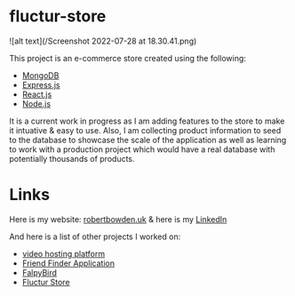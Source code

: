# fluctur-store

![alt text](/Screenshot 2022-07-28 at 18.30.41.png)

This project is an e-commerce store created using the following:

- [MongoDB](https://www.mongodb.com/)
- [Express.js](https://expressjs.com/)
- [React.js](https://reactjs.org/)
- [Node.js](https://nodejs.org/en/)

It is a current work in progress as I am adding features to the store to make it intuative & easy to use. Also, I am collecting product information to seed to the database to showcase the scale of the application as well as learning to work with a production project which would have a real database with potentially thousands of products.

# Links

Here is my website: [robertbowden.uk](https://robertbowden.uk/) & here is my [LinkedIn](https://www.linkedin.com/in/r-bowden/)

And here is a list of other projects I worked on:
- [video hosting platform](#)
- [Friend Finder Application](https://github.com/Code-By-Rob/Friend-Finder-App)
- [FalpyBird](https://github.com/Code-By-Rob/flappy-bird-clone)
- [Fluctur Store](https://github.com/Code-By-Rob/fluctur-store)
